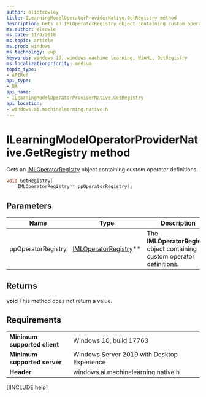 ```yaml
---
author: eliotcowley
title: ILearningModelOperatorProviderNative.GetRegistry method
description: Gets an IMLOperatorRegistry object containing custom operator definitions.
ms.author: elcowle
ms.date: 11/8/2018
ms.topic: article
ms.prod: windows
ms.technology: uwp
keywords: windows 10, windows machine learning, WinML, GetRegistry
ms.localizationpriority: medium
topic_type:
- APIRef
api_type:
- NA
api_name:
- ILearningModelOperatorProviderNative.GetRegistry
api_location:
- windows.ai.machinelearning.native.h
---
```


# ILearningModelOperatorProviderNative.GetRegistry method

Gets an [IMLOperatorRegistry](../custom-operators/IMLOperatorRegistry.md) object containing custom operator definitions.

```cpp
void GetRegistry(
    IMLOperatorRegistry** ppOperatorRegistry);
```

## Parameters

| Name | Type | Description |
|------|------|-------------|
| ppOperatorRegistry | [IMLOperatorRegistry](../custom-operators/IMLOperatorRegistry.md)** | The **IMLOperatorRegistry** object containing custom operator definitions. |

## Returns

**void**
This method does not return a value.

## Requirements

| | |
|-|-|
| **Minimum supported client** | Windows 10, build 17763 |
| **Minimum supported server** | Windows Server 2019 with Desktop Experience |
| **Header** | windows.ai.machinelearning.native.h |

[!INCLUDE [help](../includes/get-help.md)]
